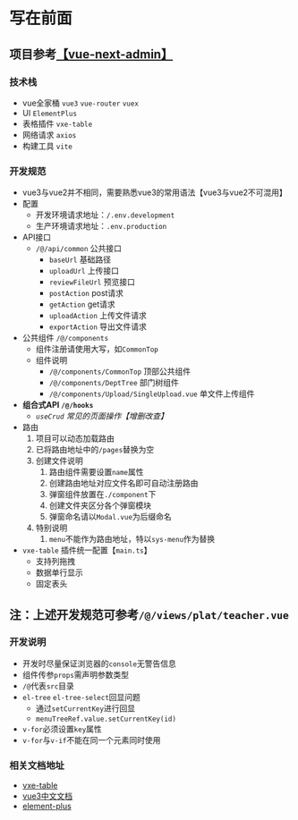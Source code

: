 # 写在前面
## 项目参考[【vue-next-admin】](https://gitee.com/lyt-top/vue-next-admin)
### 技术栈
 - vue全家桶 `vue3` `vue-router` `vuex`
 - UI `ElementPlus`
 - 表格插件 `vxe-table`
 - 网络请求 `axios`
 - 构建工具 `vite`
### 开发规范
 - vue3与vue2并不相同，需要熟悉vue3的常用语法【vue3与vue2不可混用】
 - 配置
   - 开发环境请求地址：`/.env.development`
   - 生产环境请求地址：`.env.production`
 - API接口
   - `/@/api/common` 公共接口
     - `baseUrl` 基础路径
     - `uploadUrl` 上传接口
     - `reviewFileUrl` 预览接口
     - `postAction` post请求
     - `getAction` get请求
     - `uploadAction` 上传文件请求
     - `exportAction` 导出文件请求
 - 公共组件 `/@/components`
   - 组件注册请使用大写，如`CommonTop`
   - 组件说明
     - `/@/components/CommonTop` 顶部公共组件
     - `/@/components/DeptTree` 部门树组件
     - `/@/components/Upload/SingleUpload.vue` 单文件上传组件
 - **组合式API `/@/hooks`**
   - *`useCrud` 常见的页面操作【增删改查】*
 - 路由
   1. 项目可以动态加载路由
   2. 已将路由地址中的`/pages`替换为空
   3. 创建文件说明
      1. 路由组件需要设置`name`属性
      2. 创建路由地址对应文件名即可自动注册路由
      3. 弹窗组件放置在`./component`下
      4. 创建文件夹区分各个弹窗模块
      5. 弹窗命名请以`Modal.vue`为后缀命名
   4. 特别说明
      1. `menu`不能作为路由地址，特以`sys-menu`作为替换
 - `vxe-table` 插件统一配置【`main.ts`】
   - 支持列拖拽
   - 数据单行显示
   - 固定表头

## 注：上述开发规范可参考`/@/views/plat/teacher.vue`



### 开发说明
 - 开发时尽量保证浏览器的`console`无警告信息
 - 组件传参`props`需声明参数类型
 - `/@`代表`src`目录
 - `el-tree` `el-tree-select`回显问题
   - 通过`setCurrentKey`进行回显 
   - `menuTreeRef.value.setCurrentKey(id)`
 - `v-for`必须设置`key`属性
 - `v-for`与`v-if`不能在同一个元素同时使用

### 相关文档地址
- [vxe-table](https://vxetable.cn/#/table/start/install)
- [vue3中文文档](https://www.javascriptc.com/vue3js/guide/introduction.html)
- [element-plus](https://element-plus.gitee.io/zh-CN/guide/design.html)
